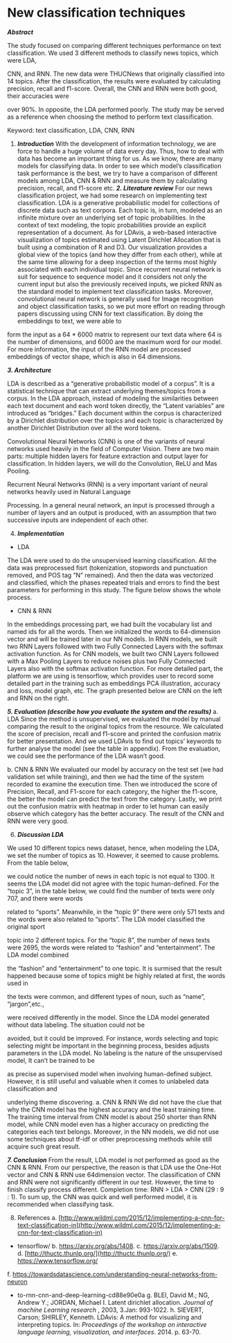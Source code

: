 # New classification techniques

**_Abstract_**

The study focused on comparing different techniques performance on text
classification. We used 3 different methods to classify news topics, which were LDA,

CNN, and RNN. The new data were THUCNews that originally classified into 14
topics. After the classification, the results were evaluated by calculating precision,
recall and f1-score. Overall, the CNN and RNN were both good, their accuracies were

over 90%. In opposite, the LDA performed poorly. The study may be served as a
reference when choosing the method to perform text classification.

Keyword: text classification, LDA, CNN, RNN

1. **_Introduction_**
With the development of information technology, we are force to handle a huge
volume of data every day. Thus, how to deal with data has become an important
thing for us. As we know, there are many models for classifying data. In order to see
which model’s classification task performance is the best, we try to have a
comparison of different models among LDA, CNN & RNN and measure them by
calculating precision, recall, and f1-score etc.
**_2. Literature review_**
    For our news classification project, we had some research on implementing text
classification. LDA is a generative probabilistic model for collections of discrete data
such as text corpora. Each topic is, in turn, modeled as an infinite mixture over an
underlying set of topic probabilities. In the context of text modeling, the topic
probabilities provide an explicit representation of a document. As for LDAvis, a
web-based interactive visualization of topics estimated using Latent Dirichlet
Allocation that is built using a combination of R and D3. Our visualization provides
a global view of the topics (and how they differ from each other), while at the same
time allowing for a deep inspection of the terms most highly associated with each
individual topic.
    Since recurrent neural network is suit for sequence to sequence model and it
considers not only the current input but also the previously received inputs, we
picked RNN as the standard model to implement text classification tasks. Moreover,
convolutional neural network is generally used for Image recognition and object
classification tasks, so we put more effort on reading through papers discussing
using CNN for text classification. By doing the embeddings to text, we were able to


form the input as a 64 * 6000 matrix to represent our text data where 64 is the
number of dimensions, and 6000 are the maximum word for our model. For more
information, the input of the RNN model are processed embeddings of vector shape,
which is also in 64 dimensions.

**_3. Architecture_**

LDA is described as a “generative probabilistic model of a corpus”. It is a
statistical technique that can extract underlying themes/topics from a corpus. In the
LDA approach, instead of modeling the similarities between each text document and
each word token directly, the “Latent variables” are introduced as “bridges.” Each
document within the corpus is characterized by a Dirichlet distribution over the
topics and each topic is characterized by another Dirichlet Distribution over all the
word tokens.

Convolutional Neural Networks (CNN) is one of the variants of neural networks
used heavily in the field of Computer Vision. There are two main parts: multiple
hidden layers for feature extraction and output layer for classification. In hidden
layers, we will do the Convolution, ReLU and Mas Pooling.


Recurrent Neural Networks (RNN) is
a very important
variant of neural
networks heavily
used in Natural
Language


Processing. In a general neural network, an input is processed through a number of
layers and an output is produced, with an assumption that two successive inputs are
independent of each other.

4. **_Implementation_**

+ LDA

The LDA were used to do the unsupervised learning classification. All the data was
preprocessed fisrt (tokenization, stopwords and punctuation removed, and POS
tag ”N” remained). And then the data was vectorized and classified, which the
phases repeated trials and errors to find the best parameters for performing in this
study. The figure below shows the whole process.

+ CNN & RNN

In the embeddings processing part, we had built the vocabulary list and
named ids for all the words. Then we initialized the words to 64-dimension
vector and will be trained later in our NN models. In RNN models, we built
two RNN Layers followed with two Fully Connected Layers with the softmax
activation function. As for CNN models, we built two CNN Layers followed
with a Max Pooling Layers to reduce noises plus two Fully Connected Layers
also with the softmax activation function. For more detailed part, the platform
we are using is tensorflow, which provides user to record some detailed part
in the training such as embeddings PCA illustration, accuracy and loss, model
graph, etc. The graph presented below are CNN on the left and RNN on the
right.


**_5. Evaluation (describe how you evaluate the system and the results)_**
a. LDA
Since the method is unsupervised, we evaluated the model by manual
comparing the result to the original topics from the resource. We calculated
the score of precision, recall and f1-score and printed the confusion matrix for
better presentation. And we used LDAvis to find out topics’ keywords to
further analyse the model (see the table in appendix). From the evaluation, we
could see the performance of the LDA wasn’t good.


b. CNN & RNN
We evaluated our model by accuracy on the test set (we had validation set
while training), and then we had the time of the system recorded to examine
the execution time. Then we introduced the score of Precision, Recall, and
F1-score for each category, the higher the f1-score, the better the model can
predict the text from the category. Lastly, we print out the confusion matrix
with heatmap in order to let human can easily observe which category has the
better accuracy. The result of the CNN and RNN were very good.



6. **_Discussion LDA_**

We used 10 different topics news dataset, hence, when modeling the LDA, we set the
number of topics as 10. However, it seemed to cause problems. From the table below,

we could notice the number of news in each topic is not equal to 1300. It seems the
LDA model did not agree with the topic human-defined. For the “topic 3”, in the
table below, we could find the number of texts were only 707, and there were words

related to “sports”. Meanwhile, in the “topic 9” there were only 571 texts and the
words were also related to “sports”. The LDA model classified the original sport

topic into 2 different topics. For the “topic 8”, the number of news texts were 2695,
the words were related to “fashion” and “entertainment”. The LDA model combined

the “fashion” and “entertainment” to one topic. It is surmised that the result
happened because some of topics might be highly related at first, the words used in


the texts were common, and different types of noun, such as “name”, “jargon”,etc.,

were received differently in the model.
Since the LDA model generated without data labeling. The situation could not be

avoided, but it could be improved. For instance, words selecting and topic selecting
might be important in the beginning process, besides adjusts parameters in the LDA
model. No labeling is the nature of the unsupervised model, It can’t be trained to be

as precise as supervised model when involving human-defined subject. However, it
is still useful and valuable when it comes to unlabeled data classification and

underlying theme discovering.
a. CNN & RNN
We did not have the clue that why the CNN model has the highest accuracy
and the least training time. The training time interval from CNN model is
about 250 shorter than RNN model, while CNN model even has a higher
accuracy on predicting the categories each text belongs. Moreover, in the NN
models, we did not use some techniques about tf-idf or other preprocessing
methods while still acquire such great result.

**_7. Conclusion_**
    From the result, LDA model is not performed as good as the CNN & RNN.
From our perspective, the reason is that LDA use the One-Hot vector and CNN &
RNN use 64dimension vector. The classification of CNN and RNN were not
significantly different in our test. However, the time to finish classify process
different.
Completion time: RNN > LDA > CNN (29 : 9 : 1).
To sum up, the CNN was quick and well performed model, it is recommended
when classifying task.


8. References
a. [http://www.wildml.com/2015/12/implementing-a-cnn-for-text-classification-in](http://www.wildml.com/2015/12/implementing-a-cnn-for-text-classification-in)

- tensorflow/
b. https://arxiv.org/abs/1408.
c. https://arxiv.org/abs/1509.
d. [http://thuctc.thunlp.org/](http://thuctc.thunlp.org/)
e. https://www.tensorflow.org/


f. https://towardsdatascience.com/understanding-neural-networks-from-neuron

- to-rnn-cnn-and-deep-learning-cd88e90e0a
g. BLEI, David M.; NG, Andrew Y.; JORDAN, Michael I. Latent dirichlet
allocation. _Journal of machine Learning research_ , 2003, 3.Jan: 993-1022.
h. SIEVERT, Carson; SHIRLEY, Kenneth. LDAvis: A method for visualizing and
interpreting topics. In: _Proceedings of the workshop on interactive language learning,
visualization, and interfaces_. 2014. p. 63-70.


